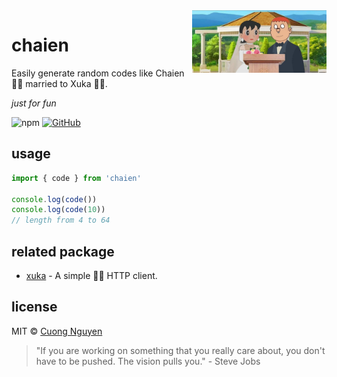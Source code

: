 <img align="right" height="100" src="./.images/chaien.jpeg">

# chaien

Easily generate random codes like Chaien 🤵‍♂️ married to Xuka 🧖‍♀️.

*just for fun*

![npm](https://img.shields.io/npm/v/chaien.svg)
[![GitHub](https://img.shields.io/github/license/103cuong/chaien.svg)](https://github.com/103cuong/chaien/blob/main/LICENSE)

## usage

```ts
import { code } from 'chaien'

console.log(code())
console.log(code(10))
// length from 4 to 64
```

## related package

- [xuka](https://www.npmjs.com/package/xuka) - A simple 👰🏻 HTTP client.

## license

MIT © [Cuong Nguyen](https://github.com/cuongndc9)


<!-- INSPIRATIONAL_QUOTE_START -->
> "If you are working on something that you really care about, you don't have to be pushed. The vision pulls you." - Steve Jobs
<!-- INSPIRATIONAL_QUOTE_END -->

